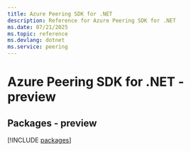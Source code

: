 ```yaml
---
title: Azure Peering SDK for .NET
description: Reference for Azure Peering SDK for .NET
ms.date: 07/21/2025
ms.topic: reference
ms.devlang: dotnet
ms.service: peering
---
```

# Azure Peering SDK for .NET - preview
## Packages - preview
[!INCLUDE [packages](peering-index.md)]